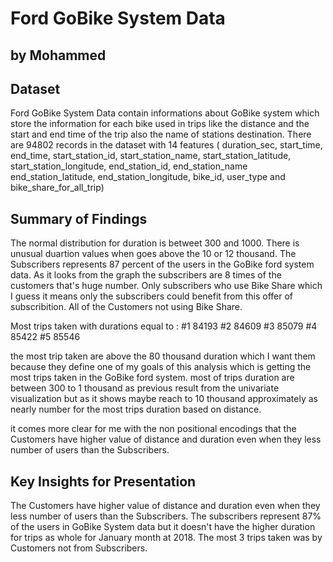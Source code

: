 # Ford GoBike System Data
## by Mohammed


## Dataset

Ford GoBike System Data contain informations about GoBike system which store the information for each bike used in trips like the distance and the start and end time of the trip also the name of stations destination. 
There are 94802 records in the dataset with 14 features ( duration_sec, start_time, end_time, start_station_id, start_station_name, start_station_latitude, start_station_longitude, end_station_id, end_station_name end_station_latitude, end_station_longitude, bike_id, user_type and bike_share_for_all_trip)


## Summary of Findings

The normal distribution for duration is betweet 300 and 1000. There is unusual duartion values when goes above the 10 or 12 thousand. The Subscribers represents 87 percent of the users in the GoBike ford system data. As it looks from the graph the subscribers are 8 times of the customers that's huge number. Only subscribers who use Bike Share which I guess it means only the subscribers could benefit from this offer of subscribition. All of the Customers not using Bike Share.

Most trips taken with durations equal to :
#1 84193
#2 84609
#3 85079
#4 85422
#5 85546

the most trip taken are above the 80 thousand duration which I want them because they define one of my goals of this analysis which is getting the most trips taken in the GoBike ford system. 
most of trips duration are between 300 to 1 thousand as previous result from the univariate visualization but as it shows maybe reach to 10 thousand approximately as nearly number for the most trips duration based on distance.

it comes more clear for me with the non positional encodings that the Customers have higher value of distance and duration even when they less number of users than the Subscribers.


## Key Insights for Presentation

The Customers have higher value of distance and duration even when they less number of users than the Subscribers. The subscribers represent 87% of the users in GoBike System data but it doesn't have the higher duration for trips as whole for January month at 2018. The most 3 trips taken was by Customers not from Subscribers.
